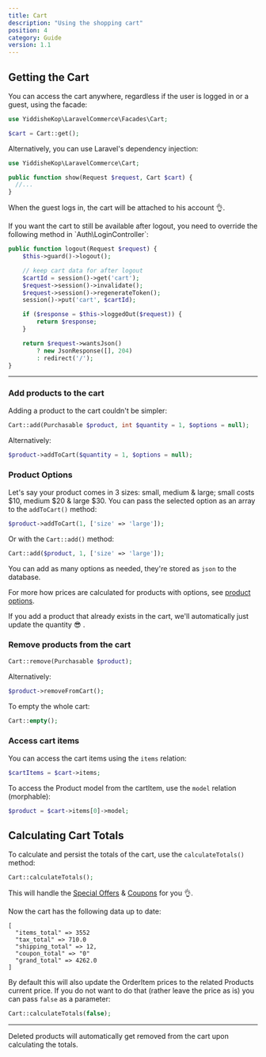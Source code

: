 ```yaml
---
title: Cart
description: "Using the shopping cart"
position: 4
category: Guide
version: 1.1
---
```


## Getting the Cart

You can access the cart anywhere, regardless if the user is logged in or a guest, using the facade:

```php
use YiddisheKop\LaravelCommerce\Facades\Cart;

$cart = Cart::get();
```

Alternatively, you can use Laravel's dependency injection:

```php
use YiddisheKop\LaravelCommerce\Cart;

public function show(Request $request, Cart $cart) {
  //...
}
```

When the guest logs in, the cart will be attached to his account 👌.

<alert>
 If you want the cart to still be available after logout, you need to override the following method in `Auth\LoginController`:
 </alert>

```php
public function logout(Request $request) {
    $this->guard()->logout();

    // keep cart data for after logout
    $cartId = session()->get('cart');
    $request->session()->invalidate();
    $request->session()->regenerateToken();
    session()->put('cart', $cartId);

    if ($response = $this->loggedOut($request)) {
        return $response;
    }

    return $request->wantsJson()
        ? new JsonResponse([], 204)
        : redirect('/');
}
```

<hr>

### Add products to the cart

Adding a product to the cart couldn't be simpler:

```php
Cart::add(Purchasable $product, int $quantity = 1, $options = null);
```

Alternatively:

```php
$product->addToCart($quantity = 1, $options = null);
```

### Product Options

Let's say your product comes in 3 sizes: small, medium & large; small costs $10, medium $20 & large $30. You can pass the selected option as an array to the `addToCart()` method:

```php
$product->addToCart(1, ['size' => 'large']);
```

Or with the `Cart::add()` method:

```php
Cart::add($product, 1, ['size' => 'large']);
```

You can add as many options as needed, they're stored as `json` to the database.

<alert type="info">

For more how prices are calculated for products with options, see [product options](/products#product-options).

</alert>

If you add a product that already exists in the cart, we'll automatically just update the quantity 😎 .

### Remove products from the cart

```php
Cart::remove(Purchasable $product);
```

Alternatively:

```php
$product->removeFromCart();
```

To empty the whole cart:

```php
Cart::empty();
```

### Access cart items

You can access the cart items using the `items` relation:

```php
$cartItems = $cart->items;
```

To access the Product model from the cartItem, use the `model` relation (morphable):

```php
$product = $cart->items[0]->model;
```

## Calculating Cart Totals

To calculate and persist the totals of the cart, use the `calculateTotals()` method:

```php
Cart::calculateTotals();
```

This will handle the [Special Offers](/offers) & [Coupons](/coupons) for you 👌.

Now the cart has the following data up to date:

```
[
  "items_total" => 3552
  "tax_total" => 710.0
  "shipping_total" => 12,
  "coupon_total" => "0"
  "grand_total" => 4262.0
]
```

By default this will also update the OrderItem prices to the related Products current price. If you do not want to do that (rather leave the price as is) you can pass `false` as a parameter:

```php
Cart::calculateTotals(false);
```

---

Deleted products will automatically get removed from the cart upon calculating the totals.
